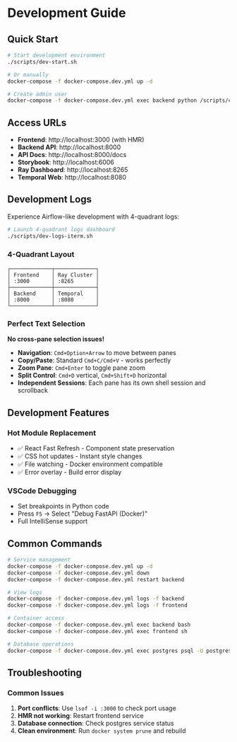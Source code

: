 # Development Guide

## Quick Start

```bash
# Start development environment
./scripts/dev-start.sh

# Or manually
docker-compose -f docker-compose.dev.yml up -d

# Create admin user
docker-compose -f docker-compose.dev.yml exec backend python /scripts/create_admin.py
```

## Access URLs

- **Frontend**: http://localhost:3000 (with HMR)
- **Backend API**: http://localhost:8000
- **API Docs**: http://localhost:8000/docs
- **Storybook**: http://localhost:6006
- **Ray Dashboard**: http://localhost:8265
- **Temporal Web**: http://localhost:8080

## Development Logs

Experience Airflow-like development with 4-quadrant logs:

```bash
# Launch 4-quadrant logs dashboard
./scripts/dev-logs-iterm.sh
```

### 4-Quadrant Layout
```
┌─────────────┬─────────────┐
│ Frontend    │ Ray Cluster │
│ :3000       │ :8265       │
├─────────────┼─────────────┤
│ Backend     │ Temporal    │
│ :8000       │ :8080       │
└─────────────┴─────────────┘
```

### Perfect Text Selection
**No cross-pane selection issues!**
- **Navigation**: `Cmd+Option+Arrow` to move between panes  
- **Copy/Paste**: Standard `Cmd+C/Cmd+V` - works perfectly
- **Zoom Pane**: `Cmd+Enter` to toggle pane zoom
- **Split Control**: `Cmd+D` vertical, `Cmd+Shift+D` horizontal
- **Independent Sessions**: Each pane has its own shell session and scrollback

## Development Features

### Hot Module Replacement
- ✅ React Fast Refresh - Component state preservation
- ✅ CSS hot updates - Instant style changes
- ✅ File watching - Docker environment compatible
- ✅ Error overlay - Build error display

### VSCode Debugging
- Set breakpoints in Python code
- Press `F5` → Select "Debug FastAPI (Docker)"
- Full IntelliSense support

## Common Commands

```bash
# Service management
docker-compose -f docker-compose.dev.yml up -d
docker-compose -f docker-compose.dev.yml down
docker-compose -f docker-compose.dev.yml restart backend

# View logs
docker-compose -f docker-compose.dev.yml logs -f backend
docker-compose -f docker-compose.dev.yml logs -f frontend

# Container access
docker-compose -f docker-compose.dev.yml exec backend bash
docker-compose -f docker-compose.dev.yml exec frontend sh

# Database operations
docker-compose -f docker-compose.dev.yml exec postgres psql -U postgres webapp_starter
```

## Troubleshooting

### Common Issues

1. **Port conflicts**: Use `lsof -i :3000` to check port usage
2. **HMR not working**: Restart frontend service
3. **Database connection**: Check postgres service status
4. **Clean environment**: Run `docker system prune` and rebuild